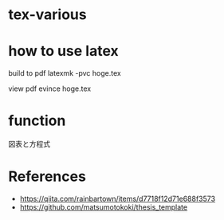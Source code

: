 # tex-various

# how to use latex
build to pdf
latexmk -pvc hoge.tex

view pdf 
evince hoge.tex
# function
図表と方程式
# References
* https://qiita.com/rainbartown/items/d7718f12d71e688f3573
* https://github.com/matsumotokoki/thesis_template